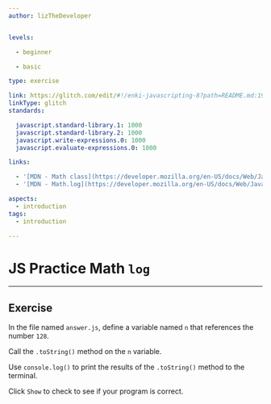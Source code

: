 ```yaml
---
author: lizTheDeveloper


levels:

  - beginner

  - basic

type: exercise

link: https://glitch.com/edit/#!/enki-javascripting-8?path=README.md:19:56
linkType: glitch
standards:

  javascript.standard-library.1: 1000
  javascript.standard-library.2: 1000
  javascript.write-expressions.0: 1000
  javascript.evaluate-expressions.0: 1000

links:

  - '[MDN - Math class](https://developer.mozilla.org/en-US/docs/Web/JavaScript/Reference/Global_Objects/Math)'
  - '[MDN - Math.log](https://developer.mozilla.org/en-US/docs/Web/JavaScript/Reference/Global_Objects/Math/log)'

aspects:
  - introduction
tags:
  - introduction

---
```


# JS Practice Math `log`

---
## Exercise

In the file named `answer.js`, define a variable named `n` that references the number `128`.

Call the `.toString()` method on the `n` variable.

Use `console.log()` to print the results of the `.toString()` method to the terminal.

Click `Show` to check to see if your program is correct.
